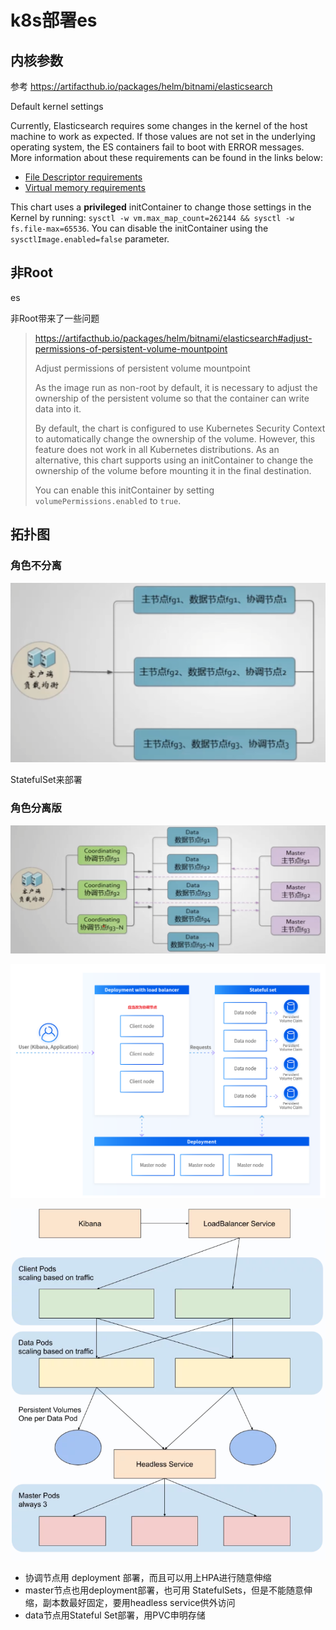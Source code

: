 # k8s部署es



## 内核参数

参考 https://artifacthub.io/packages/helm/bitnami/elasticsearch

Default kernel settings

Currently, Elasticsearch requires some changes in the kernel of the host machine to work as expected. If those values are not set in the underlying operating system, the ES containers fail to boot with ERROR messages. More information about these requirements can be found in the links below:

- [File Descriptor requirements](https://www.elastic.co/guide/en/elasticsearch/reference/current/file-descriptors.html)
- [Virtual memory requirements](https://www.elastic.co/guide/en/elasticsearch/reference/current/vm-max-map-count.html)

This chart uses a **privileged** initContainer to change those settings in the Kernel by running: `sysctl -w vm.max_map_count=262144 && sysctl -w fs.file-max=65536`. You can disable the initContainer using the `sysctlImage.enabled=false` parameter.





## 非Root

es

非Root带来了一些问题

> https://artifacthub.io/packages/helm/bitnami/elasticsearch#adjust-permissions-of-persistent-volume-mountpoint
>
> Adjust permissions of persistent volume mountpoint
>
> As the image run as non-root by default, it is necessary to adjust the ownership of the persistent volume so that the container can write data into it.
>
> By default, the chart is configured to use Kubernetes Security Context to automatically change the ownership of the volume. However, this feature does not work in all Kubernetes distributions. As an alternative, this chart supports using an initContainer to change the ownership of the volume before mounting it in the final destination.
>
> You can enable this initContainer by setting `volumePermissions.enabled` to `true`.









## 拓扑图



### 角色不分离

![image-20221106202919138](https://raw.githubusercontent.com/YE-Fan/k8s-learning/main/imgs/202211062029199.png)



StatefulSet来部署





### 角色分离版



![image-20221106202937573](https://raw.githubusercontent.com/YE-Fan/k8s-learning/main/imgs/202211062054125.png)





![image-20221106205449735](https://raw.githubusercontent.com/YE-Fan/k8s-learning/main/imgs/202211062054782.png)



![image-20221106211639430](https://raw.githubusercontent.com/YE-Fan/k8s-learning/main/imgs/202211062116478.png)







- 协调节点用 deployment 部署，而且可以用上HPA进行随意伸缩
- master节点也用deployment部署，也可用  StatefulSets，但是不能随意伸缩，副本数最好固定，要用headless service供外访问
- data节点用Stateful Set部署，用PVC申明存储
